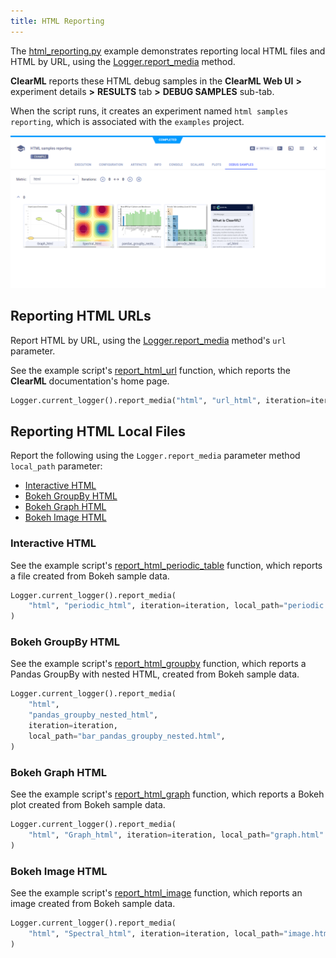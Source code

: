 ```yaml
---
title: HTML Reporting
---
```


The [html_reporting.py](https://github.com/allegroai/clearml/blob/master/examples/reporting/html_reporting.py) example 
demonstrates reporting local HTML files and HTML by URL, using the [Logger.report_media](../../references/sdk/logger.md#report_media) 
method. 

**ClearML** reports these HTML debug samples in the **ClearML Web UI** **>** experiment details **>** **RESULTS** tab **>** 
**DEBUG SAMPLES** sub-tab. 

When the script runs, it creates an experiment named `html samples reporting`, which is associated with the `examples` project.

![image](../../img/examples_reporting_05.png)

## Reporting HTML URLs

Report HTML by URL, using the [Logger.report_media](../../references/sdk/logger.md#report_media) method's `url` parameter.

See the example script's [report_html_url](https://github.com/allegroai/clearml/blob/master/examples/reporting/html_reporting.py#L16) 
function, which reports the **ClearML** documentation's home page.

```python
Logger.current_logger().report_media("html", "url_html", iteration=iteration, url="https://clear.ml/docs")
```

## Reporting HTML Local Files

Report the following using the `Logger.report_media` parameter method `local_path` parameter:
* [Interactive HTML](#interactive-html)
* [Bokeh GroupBy HTML](#bokeh-groupby-html)
* [Bokeh Graph HTML](#bokeh-graph-html)
* [Bokeh Image HTML](#bokeh-image-html)

### Interactive HTML

See the example script's [report_html_periodic_table](https://github.com/allegroai/clearml/blob/master/examples/reporting/html_reporting.py#L26) function, which reports a file created from Bokeh sample data.
```python
Logger.current_logger().report_media(
    "html", "periodic_html", iteration=iteration, local_path="periodic.html"
)
```

### Bokeh GroupBy HTML

See the example script's [report_html_groupby](https://github.com/allegroai/clearml/blob/master/examples/reporting/html_reporting.py#L117) function, which reports a Pandas GroupBy with nested HTML, created from Bokeh sample data.
```python
Logger.current_logger().report_media(
    "html",
    "pandas_groupby_nested_html",
    iteration=iteration,
    local_path="bar_pandas_groupby_nested.html",
)

```

### Bokeh Graph HTML

See the example script's [report_html_graph](https://github.com/allegroai/clearml/blob/master/examples/reporting/html_reporting.py#L162) function, which reports a Bokeh plot created from Bokeh sample data.

```python
Logger.current_logger().report_media(
    "html", "Graph_html", iteration=iteration, local_path="graph.html"
)
```

### Bokeh Image HTML

See the example script's [report_html_image](https://github.com/allegroai/clearml/blob/master/examples/reporting/html_reporting.py#L195) function, which reports an image created from Bokeh sample data.

```python
Logger.current_logger().report_media(
    "html", "Spectral_html", iteration=iteration, local_path="image.html"
)
```
